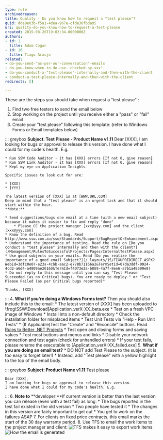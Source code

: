 ```yaml
---
type: rule
archivedreason: 
title: Quality - Do you know how to request a "test please"?
guid: dda8e03b-f5a1-4dea-967e-cfda36fbda95
uri: quality-do-you-know-how-to-request-a-test-please
created: 2015-08-26T19:03:34.0000000Z
authors:
- id: 1
  title: Adam Cogan
- id: 16
  title: Tiago Araujo
related:
- do-you-send-"as-per-our-conversation"-emails
- do-you-know-when-to-do-use-'checked-by-xxx'-
- do-you-conduct-a-"test-please"-internally-and-then-with-the-client
- conduct-a-test-please-internally-and-then-with-the-client
redirects: []

---
```


These are the steps you should take when request a "test please" :

<!--endintro-->

1. Find two free testers to send the email below
2. Stop working on the project until you receive either a "pass" or "fail" email
3. Create your "test please" following this template: (refer to Windows Forms or Email templates below)

::: greybox
    **Subject: Test Please - Product Name v1.11**
    Dear [XXX],
    I am looking for bugs or approval to release this version.
    I have done what I could for my code's health. E.g.

    * Run SSW Code Auditor - it has [XXX] errors [If not 0, give reason]
    * Run SSW Link Auditor - it has [XXX] errors [If not 0, give reason]
    * Kept my eye on Application Insights

    Specific issues to look out for are:

    * [XXX]
    * [YYY]

    The latest version of [XXX] is at [WWW.URL.COM]
    Keep in mind that a "test please" is an urgent task and that it should start within the hour.
    **Note:**

    * Send suggestions/bugs one email at a time (with a new email subject) because it makes it easier to fix and reply "done"
        * Please CC the project manager [xxx@yyy.com] and the client [xxx@yyy.com]
    * Know the definition of a bug. Read http://www.ssw.com.au/ssw/Standards/Support/BugReportOrEnhancement.aspx
    * Understand the importance of testing. Read the rule on [Do you conduct a "test please" internally and then with the client?](/Management/RulesToSuccessfulProjects/Pages/InternalTestPlease.aspx)
    * Use good subjects on your emails. Read [Do you realize the importance of a good email Subject?](/_layouts/15/FIXUPREDIRECT.ASPX?WebId=3dfc0e07-e23a-4cbb-aac2-e778b71166a2&TermSetId=07da3ddf-0924-4cd2-a6d4-a4809ae20160&TermId=f4073e2a-b089-4a7f-8ee6-a7b1a48509e8)
    * Do not reply to this message until you can say "Test Please Succeeded (as no Critical bugs). You are ready to deploy." or "Test Please Failed (as per Critical bugs reported)"

    Thanks, [XXX]

:::
4. **What if you're doing a Windows Forms test?**     Then you should also include this to the email:
    * The latest version of [XXX] has been uploaded to \\frog\SSW\Download\[Application\_verX-XX\_beta.exe
    * Test on a fresh VPC image of Windows
    * Install into a non-default directory
    * Check the installation folder for misplaced items
    * Test Unit Tests via "Help - Run Unit Tests"
    * (If Applicable)Test the "Create" and "Reconcile" buttons. Read [Rules to Better .NET Projects](/_layouts/15/FIXUPREDIRECT.ASPX?WebId=3dfc0e07-e23a-4cbb-aac2-e778b71166a2&TermSetId=07da3ddf-0924-4cd2-a6d4-a4809ae20160&TermId=d384ebb3-3679-41cc-b05a-d439fa76cd35)
    * Test open and closing forms and saving values
    * Test most buttons and menus and links
    * Disable your network connection and test again (check for unhandled errors)
    * If your test fails, please rename the executable to [Application\_verX-XX\_failed.exe]
5. **What if you are doing an email test?**
    * DO NOT add Test Please to the subject. (it is too easy to forget later!)
    * Instead, add "Test please" with a yellow highlight to the top of the email body.



::: greybox
    **Subject: Product Name v1.11**
    Test please

    Dear [XXX],
    I am looking for bugs or approval to release this version.
    I have done what I could for my code's health. E.g.

:::
6. **Note to** **developer:**If current version is better than the last version you can release (even with a test fail) as long:
    * The bugs reported in the test fail existed in the old version
    * Two people have tested it
    * The changes in this version are fairly important to get out
    * You get to work on the failures ASAP
7. For clients on fixed price contracts, this email marks the start of the 30 day warranty period.
8. Use TFS to email the work items to the project manager and client: 
![TFS makes it easy to export work items](tfs-backlog-email.jpg)
![How the email is generated](tfs-backlog-email-2.jpg)
